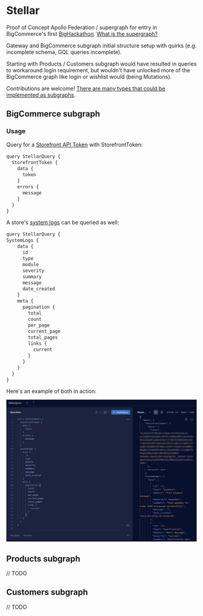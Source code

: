 # Stellar

Proof of Concept Apollo Federation / supergraph for entry in BigCommerce's first [BigHackathon](https://twitter.com/hashtag/bighackathon). [What is the supergraph?](https://www.apollographql.com/blog/announcement/backend/the-supergraph-a-new-way-to-think-about-graphql/)

Gateway and BigCommerce subgraph initial structure setup with quirks (e.g. incomplete schema, GQL queries incomplete).

Starting with Products / Customers subgraph would have resulted in queries to workaround login requirement, but wouldn't have unlocked more of the BigCommerce graph like login or wishlist would (being Mutations).

Contributions are welcome! [There are many types that could be implemented as subgraphs](https://developer.bigcommerce.com/graphql-api-reference).

## BigCommerce subgraph

### Usage

Query for a [Storefront API Token](https://developer.bigcommerce.com/api-reference/044bc7b21e5b4-create-a-token) with StorefrontToken:
```
query StellarQuery {
  StorefrontToken {
    data {
      token
    }
    errors {
      message
    }
  }
}
```
A store's [system logs](https://developer.bigcommerce.com/api-reference/6908d02370409-get-system-logs) can be queried as well:
```
query StellarQuery {
SystemLogs {
    data {
      id
      type
      module
      severity
      summary
      message
      date_created
    }
    meta {
      pagination {
        total
        count
        per_page
        current_page
        total_pages
        links {
          current
        }
      }
    }
  }
}
```
Here's an example of both in action:

![Stellar Query Example](stellarqueryexample.jpg "Stellar Query Example")

## Products subgraph
// TODO
## Customers subgraph
// TODO
